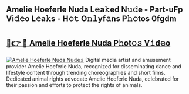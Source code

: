 ## Amelie Hoeferle Nuda L𝚎a𝚔ed N𝚞𝚍e - Part-uFp Vi𝚍𝚎o L𝚎a𝚔s - H𝚘𝚝 O𝚗𝚕yf𝚊ns P𝚑𝚘tos 0fgdm

# <h2><a href="http://kf53kr1.oniu.top/?m=Amelie+Hoeferle+Nuda">🔗👉 🔴 Amelie Hoeferle Nuda P𝚑ot𝚘𝚜 V𝚒d𝚎o</a></h2>

[![Amelie Hoeferle Nuda Nu𝚍e𝚜](https://i.imgur.com/0qMVB7G.gif)](http://kf53kr1.oniu.top/?m=Amelie+Hoeferle+Nuda)
Digital media artist and amusement provider Amelie Hoeferle Nuda, recognized for disseminating dance and lifestyle content through trending choreographies and short films. Dedicated animal rights advocate Amelie Hoeferle Nuda, celebrated for their passion and efforts to protect the rights of animals.  
